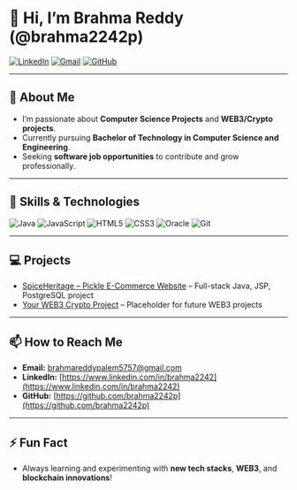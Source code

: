 # 👋 Hi, I’m Brahma Reddy (@brahma2242p)

[![LinkedIn](https://img.shields.io/badge/LinkedIn-Profile-blue?logo=linkedin&logoColor=white)](https://www.linkedin.com/in/brahma2242)
[![Gmail](https://img.shields.io/badge/Gmail-Email-red?logo=gmail&logoColor=white)](mailto:brahmareddypalem5757@gmail.com)
[![GitHub](https://img.shields.io/badge/GitHub-Profile-black?logo=github&logoColor=white)](https://github.com/brahma2242p)

---

## 👀 About Me
- I’m passionate about **Computer Science Projects** and **WEB3/Crypto projects**.  
- Currently pursuing **Bachelor of Technology in Computer Science and Engineering**.  
- Seeking **software job opportunities** to contribute and grow professionally.  

---

## 🌱 Skills & Technologies
![Java](https://img.shields.io/badge/Java-17+-orange?logo=java)
![JavaScript](https://img.shields.io/badge/JavaScript-ES6-yellow?logo=javascript)
![HTML5](https://img.shields.io/badge/HTML5-orange?logo=html5)
![CSS3](https://img.shields.io/badge/CSS3-blue?logo=css3)
![Oracle](https://img.shields.io/badge/Oracle-Red?logo=oracle)
![Git](https://img.shields.io/badge/Git-F05032?logo=git&logoColor=white)

---

## 💻 Projects
- [SpiceHeritage – Pickle E-Commerce Website](https://github.com/brahma2242p/E-commerce_For_Pickel_Vendors) – Full-stack Java, JSP, PostgreSQL project  
- [Your WEB3 Crypto Project](#) – Placeholder for future WEB3 projects  

---

## 📫 How to Reach Me
- **Email:** brahmareddypalem5757@gmail.com  
- **LinkedIn:** [https://www.linkedin.com/in/brahma2242](https://www.linkedin.com/in/brahma2242)  
- **GitHub:** [https://github.com/brahma2242p](https://github.com/brahma2242p)  

---

## ⚡ Fun Fact
- Always learning and experimenting with **new tech stacks**, **WEB3**, and **blockchain innovations**!  
